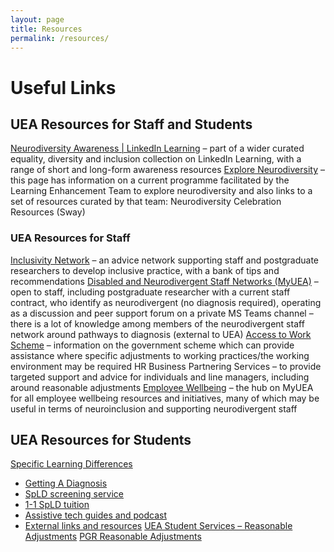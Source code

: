 ```yaml
---
layout: page
title: Resources
permalink: /resources/
---
```


# Useful Links

## UEA Resources for Staff and Students
[Neurodiversity Awareness | LinkedIn Learning](https://eur01.safelinks.protection.outlook.com/?url=https%3A%2F%2Fwww.linkedin.com%2Flearning%2Farticles%2F70974398%3FcontextUrn%3Durn%253Ali%253AlyndaLearningCollection%253A1~AAAAAARFPHw%253D437246%26u%3D71646332&data=05%7C02%7CW.Nash%40uea.ac.uk%7Cad2b171a265b4934855008dd4a97963f%7Cc65f8795ba3d43518a070865e5d8f090%7C0%7C0%7C638748737092160985%7CUnknown%7CTWFpbGZsb3d8eyJFbXB0eU1hcGkiOnRydWUsIlYiOiIwLjAuMDAwMCIsIlAiOiJXaW4zMiIsIkFOIjoiTWFpbCIsIldUIjoyfQ%3D%3D%7C0%7C%7C%7C&sdata=nj6SEo%2BZoKZWoiv%2Fq7FrRM8kagJ0DZVIBc8f%2Br%2Fr5QQ%3D&reserved=0) 
– part of a wider curated equality, diversity and inclusion collection on LinkedIn Learning, with a range of short and long-form awareness resources
[Explore Neurodiversity](https://my.uea.ac.uk/divisions/student-services/learning-enhancement/specific-learning-difficulties/explore-neurodiversity) 
– this page has information on a current programme facilitated by the Learning Enhancement Team to explore neurodiversity and also links to a set of resources curated by that team:  Neurodiversity Celebration Resources (Sway)

### UEA Resources for Staff
[Inclusivity Network](https://my.uea.ac.uk/divisions/student-services/learning-enhancement/information-for-staff/inclusivity-network) – an advice network supporting staff and postgraduate researchers to develop inclusive practice, with a bank of tips and recommendations
[Disabled and Neurodivergent Staff Networks (MyUEA)](https://my.uea.ac.uk/divisions/people-and-culture/organisational-development-services/equality-diversity-inclusion-wellbeing/networks/disabled-and-neurodivergent-staff-networks) – open to staff, including postgraduate researcher with a current staff contract, who identify as neurodivergent (no diagnosis required), operating as a discussion and peer support forum on a private MS Teams channel – there is a lot of knowledge among members of the neurodivergent staff network around pathways to diagnosis (external to UEA)
[Access to Work Scheme](https://my.uea.ac.uk/divisions/people-and-culture/organisational-development-services/equality-diversity-inclusion-wellbeing/access-to-work-schemes/access-to-work-scheme) – information on the government scheme which can provide assistance where specific adjustments to working practices/the working environment may be required
HR Business Partnering Services – to provide targeted support and advice for individuals and line managers, including around reasonable adjustments
[Employee Wellbeing](https://my.uea.ac.uk/divisions/people-and-culture/organisational-development-services/equality-diversity-inclusion-wellbeing/wellbeing) – the hub on MyUEA for all employee wellbeing resources and initiatives, many of which may be useful in terms of neuroinclusion and supporting neurodivergent staff

## UEA Resources for Students
[Specific Learning Differences](https://my.uea.ac.uk/divisions/student-services/learning-enhancement/specific-learning-difficulties) 
- [Getting A Diagnosis](https://my.uea.ac.uk/divisions/student-services/learning-enhancement/specific-learning-difficulties/getting-a-diagnosis) 
- [SpLD screening service](https://my.uea.ac.uk/divisions/student-services/learning-enhancement/specific-learning-difficulties/i-don-t-have-a-diagnosis1)
- [1-1 SpLD tuition](https://my.uea.ac.uk/divisions/student-services/learning-enhancement/specific-learning-difficulties/specialist-tuition)
- [Assistive tech guides and podcast](https://my.uea.ac.uk/divisions/student-services/learning-enhancement/specific-learning-difficulties/specialist-tuition/spld-resources)
- [External links and resources](https://my.uea.ac.uk/divisions/student-services/learning-enhancement/specific-learning-difficulties/further-information-and-external-links)
[UEA Student Services – Reasonable Adjustments](https://my.uea.ac.uk/divisions/student-services/wellbeing/help-for-students-with-disabilities/reasonable-adjustments)
[PGR Reasonable Adjustments](https://my.uea.ac.uk/divisions/research-and-innovation/postgraduate-research/information-for-supervisors-and-examiners/pgr-reasonable-adjustments)

